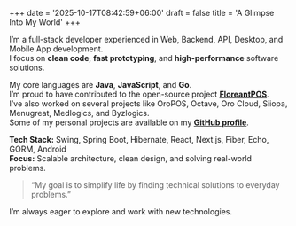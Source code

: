 +++
date = '2025-10-17T08:42:59+06:00'
draft = false
title = 'A Glimpse Into My World'
+++

I’m a full-stack developer experienced in Web, Backend, API, Desktop, and Mobile App development.  
I focus on **clean code**, **fast prototyping**, and **high-performance** software solutions.

My core languages are **Java**, **JavaScript**, and **Go**.  
I’m proud to have contributed to the open-source project **[FloreantPOS](https://sourceforge.net/projects/floreantpos/)**.  
I’ve also worked on several projects like OroPOS, Octave, Oro Cloud, Siiopa, Menugreat, Medlogics, and Byzlogics.  
Some of my personal projects are available on my **[GitHub profile](https://github.com/msrsiddik)**.

**Tech Stack:** Swing, Spring Boot, Hibernate, React, Next.js, Fiber, Echo, GORM, Android  
**Focus:** Scalable architecture, clean design, and solving real-world problems.

> “My goal is to simplify life by finding technical solutions to everyday problems.”

I’m always eager to explore and work with new technologies.